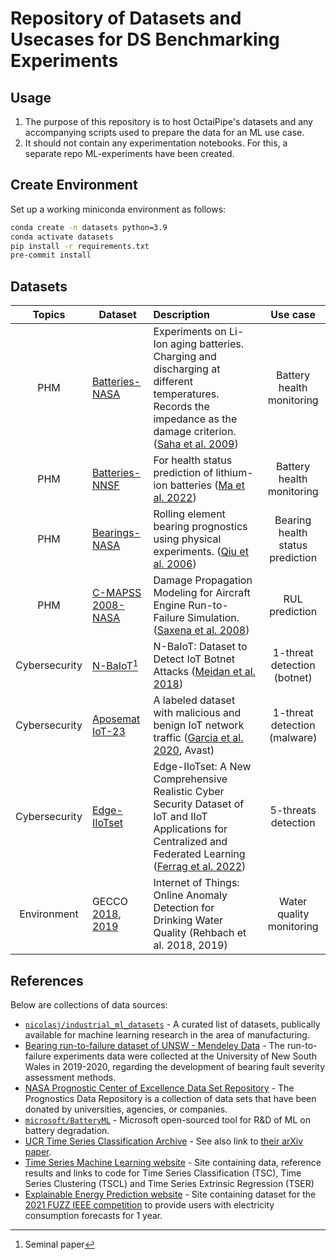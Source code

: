 # Repository of Datasets and Usecases for DS Benchmarking Experiments

## Usage
1. The purpose of this repository is to host OctaiPipe's datasets and any accompanying scripts used to prepare the data for an ML use case.
2. It should not contain any experimentation notebooks. For this, a separate repo ML-experiments have been created.

## Create Environment
Set up a working miniconda environment as follows:
``` bash
conda create -n datasets python=3.9
conda activate datasets
pip install -r requirements.txt
pre-commit install
```

## Datasets
| Topics | Dataset       | Description             | Use case |
|:------:| ------------- |:------------------------|:--------:|
|PHM| [Batteries-NASA](https://phm-datasets.s3.amazonaws.com/NASA/5.+Battery+Data+Set.zip)    | Experiments on Li-Ion aging batteries. Charging and discharging at different temperatures. Records the impedance as the damage criterion. ([Saha et al. 2009](https://ieeexplore.ieee.org/abstract/document/4655607)) | Battery health monitoring |
|PHM| [Batteries-NNSF](https://data.mendeley.com/datasets/nsc7hnsg4s/2) | For health status prediction of lithium-ion batteries ([Ma et al. 2022](https://pubs.rsc.org/en/content/articlehtml/2022/ee/d2ee01676a))  | Battery health monitoring |
|PHM| [Bearings-NASA](https://phm-datasets.s3.amazonaws.com/NASA/4.+Bearings.zip) | Rolling element bearing prognostics using physical experiments. ([Qiu et al. 2006](https://doi.org/10.1016/j.jsv.2005.03.007)) | Bearing health status prediction |
|PHM| [C-MAPSS 2008-NASA](https://phm-datasets.s3.amazonaws.com/NASA/6.+Turbofan+Engine+Degradation+Simulation+Data+Set.zip)       | Damage Propagation Modeling for Aircraft Engine Run-to-Failure Simulation. ([Saxena et al. 2008](https://ieeexplore.ieee.org/document/4711414)) | RUL prediction |
|Cybersecurity| [N-BaIoT](https://www.kaggle.com/datasets/mkashifn/nbaiot-dataset)[^*] | N-BaIoT: Dataset to Detect IoT Botnet Attacks ([Meidan et al. 2018](https://arxiv.org/abs/1805.03409)) | 1-threat detection (botnet)
|Cybersecurity| [Aposemat IoT-23](https://www.stratosphereips.org/datasets-iot23) | A labeled dataset with malicious and benign IoT network traffic ([Garcia et al. 2020](http://doi.org/10.5281/zenodo.4743746), Avast)  | 1-threat detection (malware) |
|Cybersecurity| [Edge-IIoTset](https://www.kaggle.com/datasets/mohamedamineferrag/edgeiiotset-cyber-security-dataset-of-iot-iiot/code) | Edge-IIoTset: A New Comprehensive Realistic Cyber Security Dataset of IoT and IIoT Applications for Centralized and Federated Learning ([Ferrag et al. 2022](https://ieeexplore.ieee.org/stamp/stamp.jsp?tp=&arnumber=9751703)) | 5-threats detection |
| Environment | GECCO [2018](https://www.spotseven.de/gecco/gecco-challenge/gecco-challenge-2018/), [2019](https://www.th-koeln.de/informatik-und-ingenieurwissenschaften/gecco-challenge-2019_63244.php) | Internet of Things: Online Anomaly Detection for Drinking Water Quality (Rehbach et al. 2018, 2019) | Water quality monitoring |


[^*]: Seminal paper

## References
Below are collections of data sources:
* [`nicolasj/industrial_ml_datasets`](https://github.com/nicolasj92/industrial-ml-datasets) - A curated list of datasets, publically available for machine learning research in the area of manufacturing.
* [Bearing run-to-failure dataset of UNSW - Mendeley Data](https://data.mendeley.com/datasets/h4df4mgrfb/3) - The run-to-failure experiments data were collected at the University of New South Wales in 2019-2020, regarding the development of bearing fault severity assessment methods.
* [NASA Prognostic Center of Excellence Data Set Repository](https://www.nasa.gov/content/prognostics-center-of-excellence-data-set-repository) - The Prognostics Data Repository is a collection of data sets that have been donated by universities, agencies, or companies.
* [`microsoft/BatteryML`](https://github.com/microsoft/BatteryML/blob/main/dataprepare.md) - Microsoft open-sourced tool for R&D of ML on battery degradation.
* [UCR Time Series Classification Archive](https://www.cs.ucr.edu/%7Eeamonn/time_series_data_2018/) - See also link to [their arXiv paper]([url](https://arxiv.org/abs/1810.07758)https://arxiv.org/abs/1810.07758).
* [Time Series Machine Learning website](https://www.timeseriesclassification.com/index.php) - Site containing data, reference results and links to code for Time Series Classification (TSC), Time Series Clustering (TSCL) and Time Series Extrinsic Regression (TSER)
* [Explainable Energy Prediction website](https://ieee-dataport.org/competitions/fuzz-ieee-competition-explainable-energy-prediction#files) - Site containing dataset for the [2021 FUZZ IEEE competition](https://attend.ieee.org/fuzzieee-2021/competition/) to provide users with electricity consumption forecasts for 1 year.
